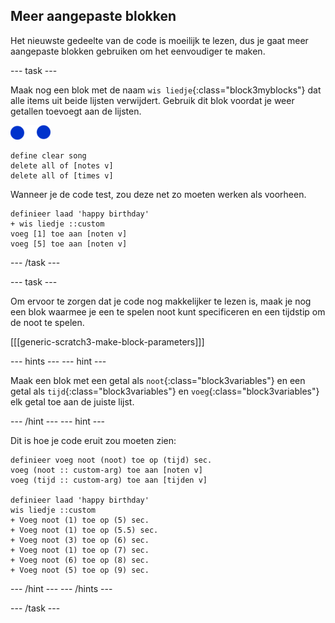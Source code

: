 ## Meer aangepaste blokken

Het nieuwste gedeelte van de code is moeilijk te lezen, dus je gaat meer aangepaste blokken gebruiken om het eenvoudiger te maken.

\--- task \---

Maak nog een blok met de naam `wis liedje`{:class="block3myblocks"} dat alle items uit beide lijsten verwijdert. Gebruik dit blok voordat je weer getallen toevoegt aan de lijsten.

![noten sprite](images/note-sprite.png)

```blocks3
define clear song
delete all of [notes v]
delete all of [times v]
```

Wanneer je de code test, zou deze net zo moeten werken als voorheen.

```blocks3
definieer laad 'happy birthday'
+ wis liedje ::custom
voeg [1] toe aan [noten v]
voeg [5] toe aan [noten v]
```

\--- /task \---

\--- task \---

Om ervoor te zorgen dat je code nog makkelijker te lezen is, maak je nog een blok waarmee je een te spelen noot kunt specificeren en een tijdstip om de noot te spelen.

[[[generic-scratch3-make-block-parameters]]]

\--- hints \--- \--- hint \---

Maak een blok met een getal als `noot`{:class="block3variables"} en een getal als `tijd`{:class="block3variables"} en `voeg`{:class="block3variables"} elk getal toe aan de juiste lijst.

\--- /hint \--- \--- hint \---

Dit is hoe je code eruit zou moeten zien:

```blocks3
definieer voeg noot (noot) toe op (tijd) sec.
voeg (noot :: custom-arg) toe aan [noten v]
voeg (tijd :: custom-arg) toe aan [tijden v]

definieer laad 'happy birthday'
wis liedje ::custom
+ Voeg noot (1) toe op (5) sec.
+ Voeg noot (1) toe op (5.5) sec.
+ Voeg noot (3) toe op (6) sec.
+ Voeg noot (1) toe op (7) sec.
+ Voeg noot (6) toe op (8) sec.
+ Voeg noot (5) toe op (9) sec.
```

\--- /hint \--- \--- /hints \---

\--- /task \---